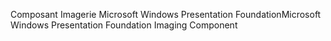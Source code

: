 <span data-ttu-id="4c446-101">Composant Imagerie Microsoft Windows Presentation Foundation</span><span class="sxs-lookup"><span data-stu-id="4c446-101">Microsoft Windows Presentation Foundation Imaging Component</span></span>